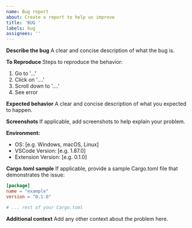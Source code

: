 ```yaml
---
name: Bug report
about: Create a report to help us improve
title: 'BUG '
labels: bug
assignees: ''
---
```


**Describe the bug**
A clear and concise description of what the bug is.

**To Reproduce**
Steps to reproduce the behavior:
1. Go to '...'
2. Click on '....'
3. Scroll down to '....'
4. See error

**Expected behavior**
A clear and concise description of what you expected to happen.

**Screenshots**
If applicable, add screenshots to help explain your problem.

**Environment:**
 - OS: \[e.g. Windows, macOS, Linux]
 - VSCode Version: \[e.g. 1.87.0]
 - Extension Version: \[e.g. 0.1.0]

**Cargo.toml sample**
If applicable, provide a sample Cargo.toml file that demonstrates the issue:

```toml
[package]
name = "example"
version = "0.1.0"

# ... rest of your Cargo.toml
```

**Additional context**
Add any other context about the problem here.
